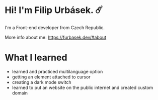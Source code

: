 # Hi! I'm Filip Urbásek. ☄️ 

I'm a Front-end developer from Czech Republic.

More info about me: https://furbasek.dev/#about

# What I learned
- learned and practiced multilanguage option
- getting an element attached to cursor
- creating a dark mode switch
- learned to put an website on the public internet and created custom domain
